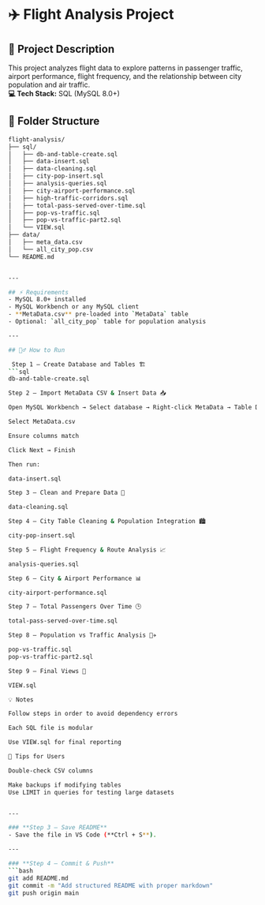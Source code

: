 # ✈️ Flight Analysis Project

## 📄 Project Description
This project analyzes flight data to explore patterns in passenger traffic, airport performance, flight frequency, and the relationship between city population and air traffic.  
**💻 Tech Stack:** SQL (MySQL 8.0+)

## 📂 Folder Structure

```bash
flight-analysis/
├── sql/
│   ├── db-and-table-create.sql
│   ├── data-insert.sql
│   ├── data-cleaning.sql
│   ├── city-pop-insert.sql
│   ├── analysis-queries.sql
│   ├── city-airport-performance.sql
│   ├── high-traffic-corridors.sql
│   ├── total-pass-served-over-time.sql
│   ├── pop-vs-traffic.sql
│   ├── pop-vs-traffic-part2.sql
│   └── VIEW.sql
├── data/
│   ├── meta_data.csv
│   └── all_city_pop.csv
└── README.md


---

## ⚡ Requirements
- MySQL 8.0+ installed  
- MySQL Workbench or any MySQL client  
- **MetaData.csv** pre-loaded into `MetaData` table  
- Optional: `all_city_pop` table for population analysis  

---

## 🏃‍♂️ How to Run

 Step 1 – Create Database and Tables 🏗️
```sql
db-and-table-create.sql

Step 2 – Import MetaData CSV & Insert Data 📥

Open MySQL Workbench → Select database → Right-click MetaData → Table Data Import Wizard

Select MetaData.csv

Ensure columns match

Click Next → Finish

Then run:

data-insert.sql

Step 3 – Clean and Prepare Data 🧹

data-cleaning.sql

Step 4 – City Table Cleaning & Population Integration 🏙️

city-pop-insert.sql

Step 5 – Flight Frequency & Route Analysis 📈

analysis-queries.sql

Step 6 – City & Airport Performance 📊

city-airport-performance.sql

Step 7 – Total Passengers Over Time 🕒

total-pass-served-over-time.sql

Step 8 – Population vs Traffic Analysis 🧑‍✈️

pop-vs-traffic.sql
pop-vs-traffic-part2.sql

Step 9 – Final Views 🏁

VIEW.sql

💡 Notes

Follow steps in order to avoid dependency errors

Each SQL file is modular

Use VIEW.sql for final reporting

🌟 Tips for Users

Double-check CSV columns

Make backups if modifying tables
Use LIMIT in queries for testing large datasets


---

### **Step 3 – Save README**
- Save the file in VS Code (**Ctrl + S**).  

---

### **Step 4 – Commit & Push**
```bash
git add README.md
git commit -m "Add structured README with proper markdown"
git push origin main
